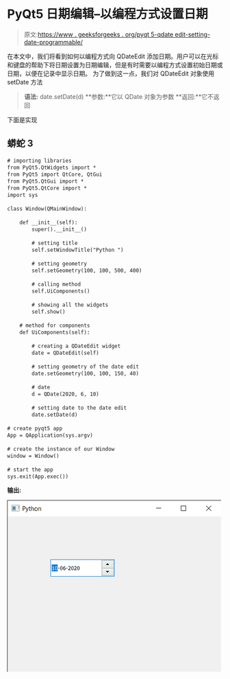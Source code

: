 # PyQt5 日期编辑–以编程方式设置日期

> 原文:[https://www . geeksforgeeks . org/pyqt 5-qdate edit-setting-date-programmable/](https://www.geeksforgeeks.org/pyqt5-qdateedit-setting-date-programmatically/)

在本文中，我们将看到如何以编程方式向 QDateEdit 添加日期。用户可以在光标和键盘的帮助下将日期设置为日期编辑，但是有时需要以编程方式设置初始日期或日期，以便在记录中显示日期。
为了做到这一点，我们对 QDateEdit 对象使用 setDate 方法

> **语法:** date.setDate(d)
> **参数:**它以 QDate 对象为参数
> **返回:**它不返回

下面是实现

## 蟒蛇 3

```
# importing libraries
from PyQt5.QtWidgets import *
from PyQt5 import QtCore, QtGui
from PyQt5.QtGui import *
from PyQt5.QtCore import *
import sys

class Window(QMainWindow):

    def __init__(self):
        super().__init__()

        # setting title
        self.setWindowTitle("Python ")

        # setting geometry
        self.setGeometry(100, 100, 500, 400)

        # calling method
        self.UiComponents()

        # showing all the widgets
        self.show()

    # method for components
    def UiComponents(self):

        # creating a QDateEdit widget
        date = QDateEdit(self)

        # setting geometry of the date edit
        date.setGeometry(100, 100, 150, 40)

        # date
        d = QDate(2020, 6, 10)

        # setting date to the date edit
        date.setDate(d)

# create pyqt5 app
App = QApplication(sys.argv)

# create the instance of our Window
window = Window()

# start the app
sys.exit(App.exec())
```

**输出:**

![](img/900cf818fac92b05fe354221dcc5b948.png)